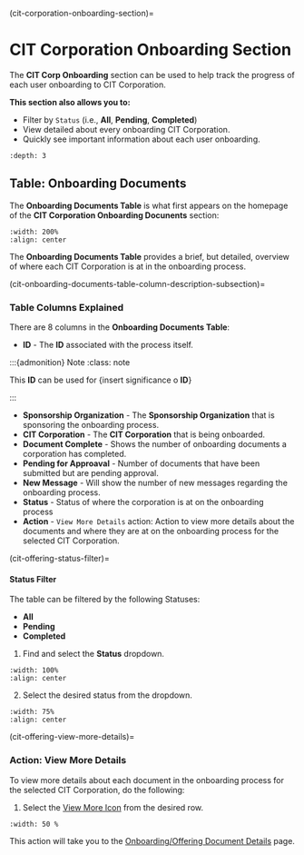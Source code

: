 
(cit-corporation-onboarding-section)=
# CIT Corporation Onboarding Section

The **CIT Corp Onboarding** section can be used to help track the progress of each user onboarding to CIT Corporation.

**This section also allows you to:**

- Filter by ``Status`` (i.e., **All**, **Pending**, **Completed**)
- View detailed about every onboarding CIT Corporation.
- Quickly see important information about each user onboarding.

```{contents} Table of Contents
:depth: 3
```

[comment]: <> (Review placemnent of Table of Contents)

## Table: Onboarding Documents

The **Onboarding Documents Table** is what first appears on the homepage of the **CIT Corporation Onboarding Docunents** section:

```{lazyfigure} ../../_static/solo_app/Document/CITCorpOnboarding/cit-corp-onboarding-homepage-table.jpg
:width: 200%
:align: center
```

The **Onboarding Documents Table** provides a brief, but detailed, overview of where each CIT Corporation is at in the onboarding process.

(cit-onboarding-documents-table-column-description-subsection)=
### Table Columns Explained

There are 8 columns in the **Onboarding Documents Table**:

- **ID** - The **ID** associated with the process itself.

:::{admonition} Note
:class: note

This **ID** can be used for {insert significance o **ID**}

:::

- **Sponsorship Organization** - The **Sponsorship Organization** that is sponsoring the onboarding process.
- **CIT Corporation**  - The **CIT Corporation** that is being onboarded.
- **Document Complete** - Shows the number of onboarding documents a corporation has completed.
- **Pending for Approaval** - Number of documents that have been submitted but are pending approval.
- **New Message** - Will show the number of new messages regarding the onboarding process.
- **Status** - Status of where the corporation is at on the onboarding process
- **Action** - ``View More Details`` action: Action to view more details about the documents and where they are at on the onboarding process for the selected CIT Corporation.


(cit-offering-status-filter)=
#### Status Filter

The table can be filtered by the following Statuses:

- **All**
- **Pending**
- **Completed**

1. Find and select the **Status** dropdown.

```{lazyfigure} ../../_static/solo_app/Document/CITCorpOffering/cit-corporations-offering-documents-status-location.jpg
:width: 100%
:align: center
```

2. Select the desired status from the dropdown.

```{lazyfigure} ../../_static/solo_app/Document/universal/StatusDropdowns/all-pending-complete-status-dropdown-expaned-universal.png
:width: 75%
:align: center
```


(cit-offering-view-more-details)=
### Action: View More Details

To view more details about each document in the onboarding process for the selected CIT Corporation, do the following:

1. Select the [View More Icon](#view-more-icon) from the desired row. 

```{lazyfigure} ../../_static/solo_app/Document/CITCorpOffering/cit-corporations-offering-documents-view-details-location.jpg
:width: 50 %
```

This action will take you to the [Onboarding/Offering Document Details](#onboarding-offering-document-details) page.
